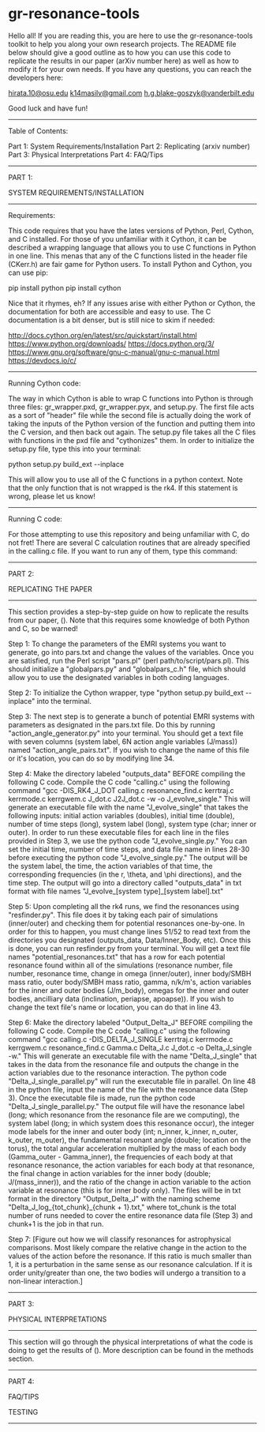 
# gr-resonance-tools

Hello all! If you are reading this, you are here to use the gr-resonance-tools toolkit to help you along your own research projects. The README file below should give a good outline as to how you can use this code to replicate the results in our paper (arXiv number here) as well as how to modify it for your own needs. If you have any questions, you can reach the developers here:

hirata.10@osu.edu
k14masilv@gmail.com
h.g.blake-goszyk@vanderbilt.edu

Good luck and have fun!

________________________________________________________________________________________________________

Table of Contents:

Part 1: System Requirements/Installation
Part 2: Replicating (arxiv number)
Part 3: Physical Interpretations
Part 4: FAQ/Tips

________________________________________________________________________________________________________

PART 1:

SYSTEM REQUIREMENTS/INSTALLATION

***************************************************
Requirements:

This code requires that you have the lates versions of Python, Perl, Cython, and C installed. For those of you unfamiliar with it Cython, it can be described a wrapping language that allows you to use C functions in Python in one line. This menas that any of the C functions listed in the header file (CKerr.h) are fair game for Python users. To install Python and Cython, you can use pip:

pip install python
pip install cython

Nice that it rhymes, eh? If any issues arise with either Python or Cython, the documentation for both are accessible and easy to use. The C documentation is a bit denser, but is still nice to skim if needed:

http://docs.cython.org/en/latest/src/quickstart/install.html
https://www.python.org/downloads/
https://docs.python.org/3/
https://www.gnu.org/software/gnu-c-manual/gnu-c-manual.html
https://devdocs.io/c/


***************************************************
Running Cython code:

The way in which Cython is able to wrap C functions into Python is through three files: gr_wrapper.pxd, gr_wrapper.pyx, and setup.py. The first file acts as a sort of "header" file while the second file is actually doing the work of taking the inputs of the Python version of the function and putting them into the C version, and then back out again. The setup.py file takes all the C files with functions in the pxd file and "cythonizes" them. In order to initialize the setup.py file, type this into your terminal:

python setup.py build_ext --inplace

This will allow you to use all of the C functions in a python context. Note that the only function that is not wrapped is the rk4. If this statement is wrong, please let us know!


***************************************************
Running C code:

For those attempting to use this repository and being unfamiliar with C, do not fret! There are several C calculation routines that are already specified in the calling.c file. If you want to run any of them, type this command:





________________________________________________________________________________________________________

PART 2:

REPLICATING THE PAPER

***************************************************

This section provides a step-by-step guide on how to replicate the results from our paper, (). Note that this requires some knowledge of both Python and C, so be warned!

Step 1: To change the parameters of the EMRI systems you want to generate, go into pars.txt and change the values of the variables. Once you are satisfied, run the Perl script "pars.pl" (perl path/to/script/pars.pl). This should initialize a "globalpars.py" and "globalpars_c.h" file, which should allow you to use the designated variables in both coding languages.

Step 2: To initialize the Cython wrapper, type "python setup.py build_ext --inplace" into the terminal.

Step 3: The next step is to generate a bunch of potential EMRI systems with parameters as designated in the pars.txt file. Do this by running "action_angle_generator.py" into your terminal. You should get a text file with seven columns (system label, 6N action angle variables (J/mass)) named "action_angle_pairs.txt". If you wish to change the name of this file or it's location, you can do so by modifying line 34.

Step 4: Make the directory labeled "outputs_data" BEFORE compiling the following C code. Compile the C code "calling.c" using the following command "gcc -DIS_RK4_J_DOT calling.c resonance_find.c kerrtraj.c kerrmode.c kerrgwem.c J_dot.c J2J_dot.c -w -o J_evolve_single." This will generate an executable file with the name "J_evolve_single" that takes the following inputs: initial action variables (doubles), initial time (double), number of time steps (long), system label (long), system type (char; inner or outer). In order to run these executable files for each line in the files provided in Step 3, we use the python code "J_evolve_single.py." You can set the initial time, number of time steps, and data file name in lines 28-30 before executing the python code "J_evolve_single.py." The output will be the system label, the time, the action variables of that time, the corresponding frequencies (in the r, \theta, and \phi directions), and the time step. The output will go into a directory called "outputs_data" in txt format with file names "J_evolve_[system type]_[system label].txt"

Step 5: Upon completing all the rk4 runs, we find the resonances using "resfinder.py". This file does it by taking each pair of simulations (inner/outer) and checking them for potential resonances one-by-one. In order for this to happen, you must change lines 51/52 to read text from the directories you designated (outputs_data, Data/Inner_Body, etc). Once this is done, you can run resfinder.py from your terminal. You will get a text file names "potential_resonances.txt" that has a row for each potential resonance found within all of the simulations (resonance number, file number, resonance time, change in omega (inner/outer), inner body/SMBH mass ratio, outer body/SMBH mass ratio, gamma, n/k/m's, action variables for the inner and outer bodies (J/m_body), omegas for the inner and outer bodies, ancilliary data (inclination, periapse, apoapse)). If you wish to change the text file's name or location, you can do that in line 43.

Step 6: Make the directory labeled "Output_Delta_J" BEFORE compiling the following C code. Compile the C code "calling.c" using the following command "gcc calling.c -DIS_DELTA_J_SINGLE kerrtraj.c kerrmode.c kerrgwem.c resonance_find.c Gamma.c Delta_J.c J_dot.c -o Delta_J_single -w." This will generate an executable file with the name "Delta_J_single" that takes in the data from the resonance file and outputs the change in the action variables due to the resonance interaction. The python code "Delta_J_single_parallel.py" will run the executable file in parallel. On line 48 in the python file, input the name of the file with the resonance data (Step 3). Once the executable file is made, run the python code "Delta_J_single_parallel.py." The output file will have the resonance label (long; which resonance from the resonance file are we computing), the system label (long; in which system does this resonance occur), the integer mode labels for the inner and outer body (int; n_inner, k_inner, n_outer, k_outer, m_outer), the fundamental resonant angle (double; location on the torus), the total angular acceleration multiplied by the mass of each body (Gamma_outer - Gamma_inner), the frequencies of each body at that resonance resonance, the action variables for each body at that resonance, the final change in action variables for the inner body (double; J/(mass_inner)), and the ratio of the change in action variable to the action variable at resonance (this is for inner body only). The files will be in txt format in the directory "Output_Delta_J" with the naming scheme "Delta_J_log_{tot_chunk}_{chunk + 1}.txt," where tot_chunk is the total number of runs needed to cover the entire resonance data file (Step 3) and chunk+1 is the job in that run.

Step 7: [Figure out how we will classify resonances for astrophysical comparisons. Most likely compare the relative change in the action to the values of the action before the resonance. If this ratio is much smaller than 1, it is a perturbation in the same sense as our resonance calculation. If it is order unity/greater than one, the two bodies will undergo a transition to a non-linear interaction.]



________________________________________________________________________________________________________

PART 3:

PHYSICAL INTERPRETATIONS

***************************************************

This section will go through the physical interpretations of what the code is doing to get the results of (). More description can be found in the methods section.





________________________________________________________________________________________________________

PART 4:

FAQ/TIPS

TESTING

***************************************************